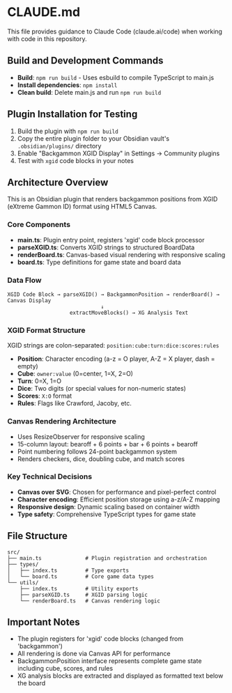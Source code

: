 # CLAUDE.md

This file provides guidance to Claude Code (claude.ai/code) when working with code in this repository.

## Build and Development Commands

- **Build**: `npm run build` - Uses esbuild to compile TypeScript to main.js
- **Install dependencies**: `npm install`
- **Clean build**: Delete main.js and run `npm run build`

## Plugin Installation for Testing

1. Build the plugin with `npm run build`
2. Copy the entire plugin folder to your Obsidian vault's `.obsidian/plugins/` directory
3. Enable "Backgammon XGID Display" in Settings → Community plugins
4. Test with `xgid` code blocks in your notes

## Architecture Overview

This is an Obsidian plugin that renders backgammon positions from XGID (eXtreme Gammon ID) format using HTML5 Canvas.

### Core Components

- **main.ts**: Plugin entry point, registers 'xgid' code block processor
- **parseXGID.ts**: Converts XGID strings to structured BoardData
- **renderBoard.ts**: Canvas-based visual rendering with responsive scaling
- **board.ts**: Type definitions for game state and board data

### Data Flow

```
XGID Code Block → parseXGID() → BackgammonPosition → renderBoard() → Canvas Display
                              ↓
                    extractMoveBlocks() → XG Analysis Text
```

### XGID Format Structure

XGID strings are colon-separated: `position:cube:turn:dice:scores:rules`

- **Position**: Character encoding (a-z = O player, A-Z = X player, dash = empty)
- **Cube**: `owner:value` (0=center, 1=X, 2=O)
- **Turn**: 0=X, 1=O
- **Dice**: Two digits (or special values for non-numeric states)
- **Scores**: `X:O` format
- **Rules**: Flags like Crawford, Jacoby, etc.

### Canvas Rendering Architecture

- Uses ResizeObserver for responsive scaling
- 15-column layout: bearoff + 6 points + bar + 6 points + bearoff
- Point numbering follows 24-point backgammon system
- Renders checkers, dice, doubling cube, and match scores

### Key Technical Decisions

- **Canvas over SVG**: Chosen for performance and pixel-perfect control
- **Character encoding**: Efficient position storage using a-z/A-Z mapping
- **Responsive design**: Dynamic scaling based on container width
- **Type safety**: Comprehensive TypeScript types for game state

## File Structure

```
src/
├── main.ts              # Plugin registration and orchestration
├── types/
│   ├── index.ts         # Type exports
│   └── board.ts         # Core game data types
└── utils/
    ├── index.ts         # Utility exports
    ├── parseXGID.ts     # XGID parsing logic
    └── renderBoard.ts   # Canvas rendering logic
```

## Important Notes

- The plugin registers for 'xgid' code blocks (changed from 'backgammon')
- All rendering is done via Canvas API for performance
- BackgammonPosition interface represents complete game state including cube, scores, and rules
- XG analysis blocks are extracted and displayed as formatted text below the board